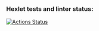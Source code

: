 ### Hexlet tests and linter status:
[![Actions Status](https://github.com/Deepsick/python-project-lvl4/workflows/hexlet-check/badge.svg)](https://github.com/Deepsick/python-project-lvl4/actions)